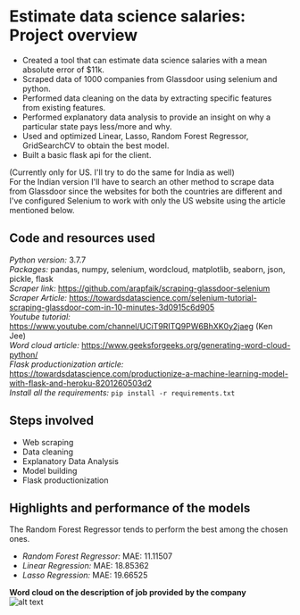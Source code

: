 # Estimate data science salaries: Project overview
* Created a tool that can estimate data science salaries with a mean absolute error of $11k.  
* Scraped data of 1000 companies from Glassdoor using selenium and python.  
* Performed data cleaning on the data by extracting specific features from existing features.  
* Performed explanatory data analysis to provide an insight on why a particular state pays less/more and why.  
* Used and optimized Linear, Lasso, Random Forest Regressor, GridSearchCV to obtain the best model.  
* Built a basic flask api for the client.  

(Currently only for US. I'll try to do the same for India as well)  
For the Indian version I'll have to search an other method to scrape data from Glassdoor since the websites for both the countries are different and I've configured Selenium to work with only the US website using the article mentioned below.  

## **Code and resources used**
*Python version:* 3.7.7  
*Packages:* pandas, numpy, selenium, wordcloud, matplotlib, seaborn, json, pickle, flask  
*Scraper link:* https://github.com/arapfaik/scraping-glassdoor-selenium  
*Scraper Article:* https://towardsdatascience.com/selenium-tutorial-scraping-glassdoor-com-in-10-minutes-3d0915c6d905  
*Youtube tutorial:* https://www.youtube.com/channel/UCiT9RITQ9PW6BhXK0y2jaeg (Ken Jee)  
*Word cloud article:* https://www.geeksforgeeks.org/generating-word-cloud-python/  
*Flask productionization article:* https://towardsdatascience.com/productionize-a-machine-learning-model-with-flask-and-heroku-8201260503d2  
*Install all the requirements:* ```pip install -r requirements.txt```
## **Steps involved**
* Web scraping  
* Data cleaning  
* Explanatory Data Analysis  
* Model building  
* Flask productionization

## Highlights and performance of the models
The Random Forest Regressor tends to perform the best among the chosen ones.
*  *Random Forest Regressor:* MAE: 11.11507
*  *Linear Regression:* MAE: 18.85362
*  *Lasso Regression:* MAE: 19.66525

**Word cloud on the description of job provided by the company**  
![alt text](https://github.com/shashanks33/ds_salary_project/blob/master/Images/wc2.png "Word cloud on the description of job provided by the company")
